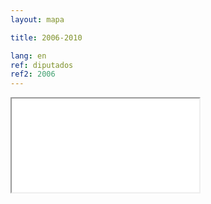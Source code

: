 ```yaml
---
layout: mapa

title: 2006-2010

lang: en
ref: diputados
ref2: 2006
---
```


<div>
<iframe class="mapa-iframe" src="../../repo_mapas/output/legislaturas/1989-presente/2006-2010_Diputados.html"></iframe>
</div>
